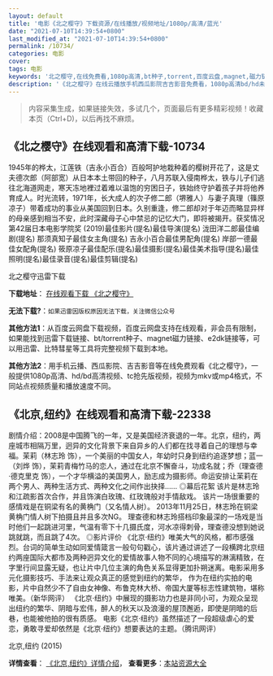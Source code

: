 ```yaml
---
layout: default
title: '电影《北之樱守》下载资源/在线播放/视频地址/1080p/高清/蓝光'
date: "2021-07-10T14:39:54+0800"
last_modified_at: "2021-07-10T14:39:54+0800"
permalink: /10734/
categories: 电影
cover:
tags: 电影
keywords: '北之樱守,在线免费看,1080p高清,bt种子,torrent,百度云盘,magnet,磁力链,迅雷下载资源'
description: '《北之樱守》在线云播放手机西瓜影院吉吉影音免费看，1080p高清bd/hd未删减完整版和tc抢先枪版，mkv/mp4格式，附带bt/torrent种子、magnet/磁力链、百度云盘、网盘资源迅雷下载链接'
---
```


>内容采集生成，如果链接失效，多试几个，页面最后有更多精彩视频！收藏本页（Ctrl+D)，以后再找不麻烦。


## 《北之樱守》在线观看和高清下载-10734

1945年的桦太，江莲铁（吉永小百合）百般呵护地栽种着的樱树开花了，这是丈夫德次郎（阿部宽）从日本本土带回的种子，八月苏联入侵南桦太，铁与儿子们逃往北海道网走，寒天冻地裡过着难以温饱的穷困日子，铁始终守护着孩子并将他养育成人。时光流转，1971年，长大成人的次子修二郎（堺雅人）与妻子真理（篠原凉子）带着成功的事业从美国回到日本。久别重逢，修二郎却对于年迈而略显异样的母亲感到相当不安，此时深藏母子心中禁忌的记忆大门，即将被揭开。获奖情况第42届日本电影学院奖 (2019)最佳影片(提名)最佳导演(提名) 泷田洋二郎最佳编剧(提名) 那须真知子最佳女主角(提名) 吉永小百合最佳男配角(提名) 岸部一德最佳女配角(提名) 筱原凉子最佳配乐(提名)最佳摄影(提名)最佳美术指导(提名)最佳照明(提名)最佳录音(提名)最佳剪辑(提名)


北之樱守迅雷下载

**下载地址**： [在线观看下载 《北之樱守》](https://www.993dy.com//vod-detail-id-35923.html) 


**无法下载?**：`如果迅雷因版权原因无法下载，关注微信公众号 `

**其他方法1**：从百度云网盘下载视频，百度云网盘支持在线观看，非会员有限制，如果能找到迅雷下载链接、bt/torrent种子、magnet磁力链接、e2dk链接等，可以用迅雷、比特彗星等工具将完整视频下载到本地。

**其他方法2**：用手机云播、西瓜影院、吉吉影音等在线免费观看《北之樱守》，一般提供1080p高清、hd/bd高清视频、tc抢先版视频，视频为mkv或mp4格式，不同站点视频质量和播放速度不同。


## 《北京,纽约》在线观看和高清下载-22338

剧情介绍：2008是中国腾飞的一年，又是美国经济衰退的一年。北京，纽约，两座城市相隔万里，迥异的文化背景下来自异乡的人们都在找寻着自己的理想与幸福。茉莉（林志玲 饰），一个美丽的中国女人，年幼时只身到纽约追逐梦想；蓝一（刘烨 饰），茉莉青梅竹马的恋人，通过在北京不懈奋斗，功成名就；乔（理查德·德克里克 饰），一个才华横溢的美国男人，励志成为摄影师。命运安排让茉莉在两个男人、两种生活方式、两种文化之间作出抉择……   ◎幕后花絮   该片是林志玲和江疏影首次合作，并且饰演白玫瑰、红玫瑰般对手情敌戏。   该片一场很重要的感情戏是在铜梁有名的黄桷门（又名情人树）。   2013年11月25日，林志玲在铜梁黄桷门情人树下拍摄且并且多次NG。   理查德和林志玲搭档印象最深的一场戏是当时他们一起跳进河里，气温有零下十几摄氏度，河水凉得刺骨，理查德没想到她说跳就跳，而且跳了4次。   ◎影片评价   《北京·纽约》唯美大气的风格，都市感强烈。台词的简单生动如同爱情箴言一般句句戳心，该片通过讲述了一段横跨北京纽约两座国际大都市及两种迥异文化的爱情故事人物不同的心境描写的淋漓精致，在字里行间显露无疑，也让片中几位主演的角色关系显得更加扑朔迷离。电影采用多元化摄影技巧、手法来让观众真正的感觉到纽约的繁华， 作为在纽约实拍的电影，片中自然少不了自由女神像、布鲁克林大桥、帝国大厦等标志性建筑物，堪称唯美。（新华网评）   《北京·纽约》中展现的摄影功力也是非同小可，为观众呈现出纽约的繁华、阴暗与宏伟，醉人的秋天以及浪漫的屋顶邂逅，即使是阴暗的后巷，也能被他拍的很有质感。 电影《北京·纽约》虽然描述了一段超级虐心的爱恋，勇敢寻爱却依然是《北京·纽约》想要表达的主题。（腾讯网评）


北京,纽约 (2015)

**详情查看**： [《北京,纽约》详情介绍](/movie/22338/)， **查看更多**：[本站资源大全](/movie/t/all/)

